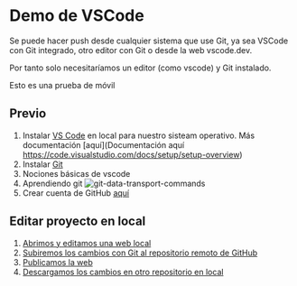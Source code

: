 # Demo de VSCode

Se puede hacer push desde cualquier sistema que use Git, ya sea VSCode con Git integrado, otro editor con Git o desde la web vscode.dev.

Por tanto solo necesitaríamos un editor (como vscode) y Git instalado.

Esto es una prueba de móvil

## Previo
1. Instalar [VS Code](https://code.visualstudio.com/Download) en local para nuestro sisteam operativo. Más documentación [aquí](Documentación aquí https://code.visualstudio.com/docs/setup/setup-overview)
2. Instalar [Git](https://git-scm.com/)
3. Nociones básicas de vscode 
4. Aprendiendo git
![git-data-transport-commands](https://github.com/David7ce/vscode-demo/assets/79609649/231261aa-447c-4687-b8d3-eabba0b354bb)
5. Crear cuenta de GitHub [aquí](https://github.com/signup)

## Editar proyecto en local
1. [Abrimos y editamos una web local]()
2. [Subiremos los cambios con Git al repositorio remoto de GitHub]()
3. [Publicamos la web]()
4. [Descargamos los cambios en otro repositorio en local]()
